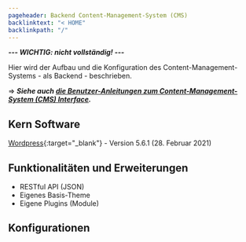 ```yaml
---
pageheader: Backend Content-Management-System (CMS)
backlinktext: "< HOME"
backlinkpath: "/"
---
```


***--- WICHTIG: nicht vollständig! ---***

Hier wird der Aufbau und die Konfiguration des Content-Management-Systems - als Backend - 
beschrieben.

=> ***Siehe auch [die Benutzer-Anleitungen zum Content-Management-System (CMS) Interface](/wp-admin).***

## Kern Software

[Wordpress](https://de.wikipedia.org/wiki/WordPress_Foundation){:target="_blank"} - Version 5.6.1 (28. Februar 2021)

## Funktionalitäten und Erweiterungen

- RESTful API (JSON)
- Eigenes Basis-Theme
- Eigene Plugins (Module)

## Konfigurationen

